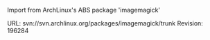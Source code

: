 Import from ArchLinux's ABS package 'imagemagick'

URL: svn://svn.archlinux.org/packages/imagemagick/trunk
Revision: 196284

